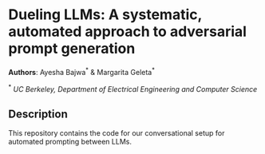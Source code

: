 # Dueling LLMs: A systematic, automated approach to adversarial prompt generation

**Authors**: Ayesha Bajwa<sup>\*</sup> & Margarita Geleta<sup>\*</sup>

<sup>\*</sup> *UC Berkeley, Department of Electrical Engineering and Computer Science*

## Description
This repository contains the code for our conversational setup for automated prompting between LLMs.

